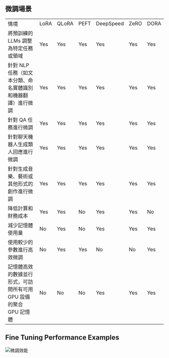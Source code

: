 ﻿## 微調場景

| | | | | | | |
|-|-|-|-|-|-|-|
|情境|LoRA|QLoRA|PEFT|DeepSpeed|ZeRO|DORA|
|將預訓練的 LLMs 調整為特定任務或領域|Yes|Yes|Yes|Yes|Yes|Yes|
|針對 NLP 任務（如文本分類、命名實體識別和機器翻譯）進行微調|Yes|Yes|Yes|Yes|Yes|Yes|
|針對 QA 任務進行微調|Yes|Yes|Yes|Yes|Yes|Yes|
|針對聊天機器人生成類人回應進行微調|Yes|Yes|Yes|Yes|Yes|Yes|
|針對生成音樂、藝術或其他形式的創作進行微調|Yes|Yes|Yes|Yes|Yes|Yes|
|降低計算和財務成本|Yes|Yes|No|Yes|Yes|No|
|減少記憶體使用量|No|Yes|No|Yes|Yes|Yes|
|使用較少的參數進行高效微調|No|Yes|Yes|No|No|Yes|
|記憶體高效的數據並行形式，可訪問所有可用 GPU 設備的聚合 GPU 記憶體|No|No|No|Yes|Yes|Yes

## Fine Tuning Performance Examples

![微調效能](../../imgs/04/00/Finetuningexamples.png)

